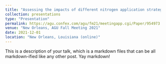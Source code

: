 ```yaml
---
title: "Assessing the impacts of different nitrogen application strategies on crop productivity and environmental sustainability in the U.S. Midwest"
collection: presentations
type: "Presentation"
permalink: https://agu.confex.com/agu/fm21/meetingapp.cgi/Paper/954973
venue: "New Orleans, AGU Fall Meeting 2021"
date: 2021-12-01
location: "New Orleans, Louisiana (online)"
---
```


This is a description of your talk, which is a markdown files that can be all markdown-ified like any other post. Yay markdown!

